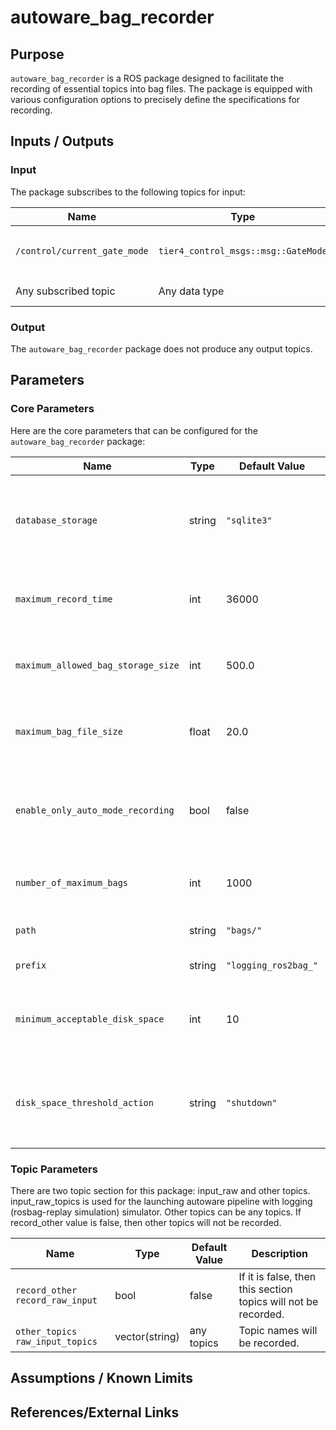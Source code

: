 # autoware_bag_recorder

## Purpose

`autoware_bag_recorder` is a ROS package designed to facilitate the recording of essential topics into bag files. The package is equipped with various configuration options to precisely define the specifications for recording.

## Inputs / Outputs

### Input

The package subscribes to the following topics for input:

| Name                         | Type                                | Description                                                                                           |
| ---------------------------- | ----------------------------------- | ----------------------------------------------------------------------------------------------------- |
| `/control/current_gate_mode` | `tier4_control_msgs::msg::GateMode` | This topic is required for recording bag files when `enable_only_auto_mode_recording` is set to true. |
| Any subscribed topic         | Any data type                       | Subscribe to any target topic that you want to save in a bag file.                                    |

### Output

The `autoware_bag_recorder` package does not produce any output topics.

## Parameters

### Core Parameters

Here are the core parameters that can be configured for the `autoware_bag_recorder` package:

| Name                               | Type   | Default Value        | Description                                                           |
|------------------------------------| ------ |----------------------|-----------------------------------------------------------------------|
| `database_storage`                 | string | `"sqlite3"`          | Choose between `"sqlite3"` or `"mcap"` for database storage options.  |
| `maximum_record_time`              | int    | 36000                | Maximum duration (in seconds) for recording bag files.                |
| `maximum_allowed_bag_storage_size` | int    | 500.0                | Maximum allowed size (in GB) for storing bag files.                   |
| `maximum_bag_file_size`            | float  | 20.0                 | Maximum size (in GB) for each individual bag file.                    |
| `enable_only_auto_mode_recording`  | bool   | false                | If enabled, recording occurs only when the vehicle is in "AUTO" mode. |
| `number_of_maximum_bags`           | int    | 1000                 | Limit the number of stored bag files.                                 |
| `path`                             | string | `"bags/"`            | Path where bag files will be saved.                                   |
| `prefix`                           | string | `"logging_ros2bag_"` | Bag folder name prefix.                                               |
| `minimum_acceptable_disk_space`    | int    | 10                   | Minimum acceptable disk space (in GB) before taking action.           |
| `disk_space_threshold_action`      | string | `"shutdown"`         | Choose between `"remove"` or `"shutdown"` for disk space management.  |

### Topic Parameters

There are two topic section for this package: input_raw and other topics. input_raw_topics is used for the launching autoware pipeline with 
logging (rosbag-replay simulation) simulator. Other topics can be any topics. If record_other value is false, then other topics will not be recorded.

| Name                                  | Type           | Default Value | Description                                                    |
|---------------------------------------|----------------|---------------|----------------------------------------------------------------|
| `record_other`  `record_raw_input`    | bool           | false         | If it is false, then this section topics will not be recorded. |
| `other_topics`    `raw_input_topics`  | vector(string) | any topics    | Topic names will be recorded.                                  |


## Assumptions / Known Limits

## References/External Links
